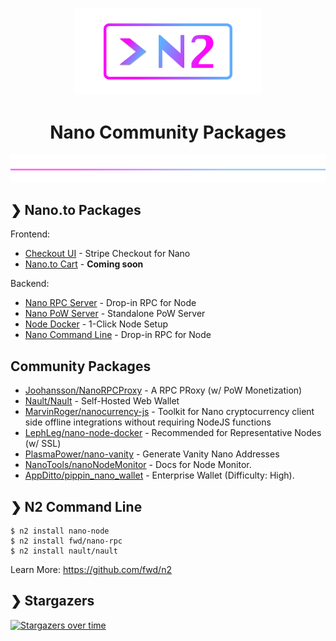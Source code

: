 <a href="https://github.com/fwd/n2" target="_blank">
  <p align="center">
    <img src="https://github.com/fwd/n2/raw/master/.github/banner.png" alt="n2" width="300" />
  </p>
</a>

<h1 align="center">Nano Community Packages</h1>

![line](https://github.com/fwd/n2/raw/master/.github/line.png)

## ❯ Nano.to Packages

Frontend:
- [Checkout UI](https://github.com/fwd/nano-to) - Stripe Checkout for Nano
- [Nano.to Cart](https://github.com/fwd/nano-cart) - **Coming soon**

Backend:
- [Nano RPC Server](https://github.com/fwd/nano-rpc) - Drop-in RPC for Node
- [Nano PoW Server](https://github.com/fwd/nano-pow) - Standalone PoW Server
- [Node Docker](https://github.com/fwd/nano-docker) - 1-Click Node Setup
- [Nano Command Line](https://github.com/fwd/n2) - Drop-in RPC for Node

## Community Packages

- [Joohansson/NanoRPCProxy](https://github.com/Joohansson/NanoRPCProxy) - A RPC PRoxy (w/ PoW Monetization)
- [Nault/Nault](https://github.com/Nault/Nault) - Self-Hosted Web Wallet
- [MarvinRoger/nanocurrency-js](https://github.com/marvinroger/nanocurrency-js) - Toolkit for Nano cryptocurrency client side offline integrations without requiring NodeJS functions
- [LephLeg/nano-node-docker](https://github.com/lephleg/nano-node-docker) - Recommended for Representative Nodes (w/ SSL)
- [PlasmaPower/nano-vanity](https://github.com/PlasmaPower/nano-vanity) - Generate Vanity Nano Addresses
- [NanoTools/nanoNodeMonitor](https://github.com/NanoTools/nanoNodeMonitor) - Docs for Node Monitor.
- [AppDitto/pippin_nano_wallet](https://github.com/appditto/pippin_nano_wallet) - Enterprise Wallet (Difficulty: High).

## ❯ N2 Command Line

```
$ n2 install nano-node
$ n2 install fwd/nano-rpc
$ n2 install nault/nault
```

Learn More: https://github.com/fwd/n2

## ❯ Stargazers

[![Stargazers over time](https://starchart.cc/fwd/nano-packages.svg)](https://starchart.cc/fwd/nano-packages)
